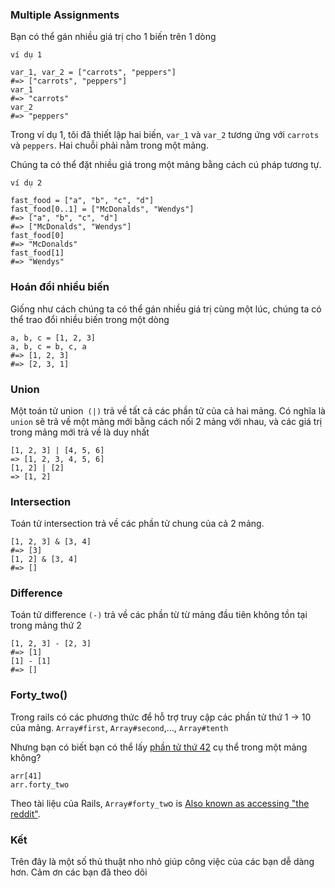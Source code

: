 ### Multiple Assignments
Bạn có thể gán nhiều giá trị cho 1 biến trên 1 dòng

```
ví dụ 1

var_1, var_2 = ["carrots", "peppers"]
#=> ["carrots", "peppers"]
var_1
#=> "carrots"
var_2
#=> "peppers"
```

Trong ví dụ 1,  tôi đã thiết lập hai biến, `var_1` và `var_2` tương ứng với `carrots` và `peppers`. Hai chuỗi phải nằm trong một mảng.

Chúng ta có thể đặt nhiều giá trong một mảng bằng cách cú pháp tương tự.

```
ví dụ 2

fast_food = ["a", "b", "c", "d"]
fast_food[0..1] = ["McDonalds", "Wendys"]
#=> ["a", "b", "c", "d"]
#=> ["McDonalds", "Wendys"]
fast_food[0]
#=> "McDonalds"
fast_food[1]
#=> "Wendys"
```

### Hoán đổi nhiều biến
Giống như cách chúng ta có thể gán nhiều giá trị cùng một lúc, chúng ta có thể trao đổi nhiều biến trong một dòng

```
a, b, c = [1, 2, 3]
a, b, c = b, c, a
#=> [1, 2, 3]
#=> [2, 3, 1]
```

### Union
Một toán tử union` (|)` trả về tất cả các phần tử của cả hai mảng. Có nghĩa là `union` sẽ trả về một mảng mới bằng cách nối 2 mảng với nhau, và các giá trị trong mảng mới trả về là duy nhất
```
[1, 2, 3] | [4, 5, 6]
=> [1, 2, 3, 4, 5, 6]
[1, 2] | [2]
=> [1, 2]
```

### Intersection
Toán tử intersection trả về các phần tử chung của cả 2 mảng.
```
[1, 2, 3] & [3, 4]
#=> [3]
[1, 2] & [3, 4]
#=> []
```

### Difference
Toán tử difference `(-)` trả về các phần từ từ mảng đầu tiên không tồn tại trong mảng thứ 2
```
[1, 2, 3] - [2, 3]
#=> [1]
[1] - [1]
#=> []
```

### Forty_two()
Trong rails có các phương thức để hỗ trợ truy cập các phần tử thứ 1 -> 10 của mảng.  `Array#first`, `Array#second`,…, `Array#tenth`

Nhưng bạn có biết bạn có thể lấy [phần tử thứ 42](https://apidock.com/rails/Array/forty_two) cụ thể trong một mảng không?
```
arr[41]
arr.forty_two
```

Theo tài liệu của Rails, `Array#forty_tw`o is [Also known as accessing "the reddit"](https://www.quora.com/Why-is-Array-forty_two-called-the-reddit-in-Ruby-on-Rails).

### Kết
Trên đây là một số thủ thuật nho nhỏ giúp công việc của các bạn dễ dàng hơn. Cảm ơn các bạn đã theo dõi